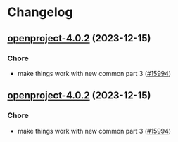 # Changelog



## [openproject-4.0.2](https://github.com/truecharts/charts/compare/openproject-3.0.30...openproject-4.0.2) (2023-12-15)

### Chore

- make things work with new common part 3 ([#15994](https://github.com/truecharts/charts/issues/15994))
  
  


## [openproject-4.0.2](https://github.com/truecharts/charts/compare/openproject-3.0.30...openproject-4.0.2) (2023-12-15)

### Chore

- make things work with new common part 3 ([#15994](https://github.com/truecharts/charts/issues/15994))
  
  
